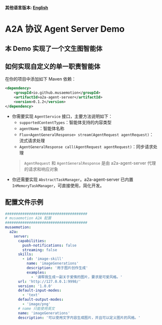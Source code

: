 **其他语言版本: [English](README.md)**

# A2A 协议 Agent Server Demo

## 本 Demo 实现了一个文生图智能体

## 如何实现自定义的单一职责智能体

在你的项目中添加如下 Maven 依赖：

```xml
<dependency>
    <groupId>io.github.musaemotion</groupId>
    <artifactId>a2a-agent-server</artifactId>
    <version>0.1.2</version>
</dependency>
```

- 你需要实现 `AgentService` 接口，主要方法说明如下：
    - `supportedContentTypes`：智能体支持的内容类型
    - `agentName`：智能体名称
    - `Flux<AgentGeneralResponse> stream(AgentRequest agentRequest)`：流式请求处理
    - `AgentGeneralResponse call(AgentRequest agentRequest)`：同步请求处理
    > `AgentRequest` 和 `AgentGeneralResponse` 是由 a2a-agent-server 代理的请求和响应对象
- 你还需要实现 `AbstractTaskManager`。a2a-agent-server 已内置 `InMemoryTaskManager`，可直接使用，简化开发。

## 配置文件示例

```yaml
######################################
# musaemotion A2A 配置
######################################
musaemotion:
  a2a:
    server:
      capabilities:
        push-notifications: false
        streaming: false
      skills:
        - id: 'image-skill'
          name: 'imageGenerations'
          description: '用于图片创作生成'
          examples:
            - '请帮我生成一副关于爱情的图片，要求是可爱风格。'
      url: 'http://127.0.0.1:9998/'
      version: '1.0.0'
      default-input-modes:
        - 'text'
      default-output-modes:
        - 'image/png'
      # name 只能使用英文
      name: 'imageGenerations'
      description: '可以使用文字内容生成图片，并且可以定义图片的风格。'
```